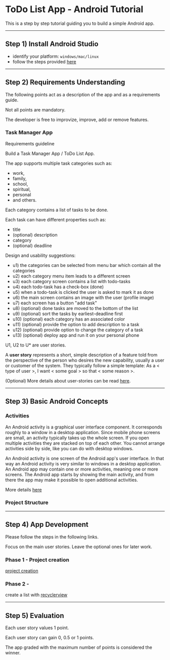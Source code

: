 # ToDo List App - Android Tutorial
This is a step by step tutorial guiding you to build a simple Android app.

------------------------
## Step 1) Install Android Studio

- identify your platform: `windows/mac/linux`
- follow the steps provided [here](https://developer.android.com/studio/install.html) 

------------------------
## Step 2) Requirements Understanding
The following points act as a description of the app and as a requirements guide.

Not all points are mandatory.

The developer is free to improvize, improve, add or remove features.

### Task Manager App
Requirements guideline

Build a Task Manager App / ToDo List App.

The app supports multiple task categories such as: 
- work, 
- family, 
- school, 
- spiritual, 
- personal  
- and others.

Each category contains a list of tasks to be done.

Each task can have different properties such as:
- title
- (optional) description
- category
- (optional) deadline

Design and usability suggestions:
- u1) the categories can be selected from menu bar which contain all the categories 
- u2) each category menu item leads to a different screen
- u3) each category screen contains a list with todo-tasks
- u4) each todo-task has a check-box (done)
- u5) when a todo-task is clicked the user is asked to mark it as done
- u6) the main screen contains an image with the user (profile image)
- u7) each screen has a button "add task"
- u8) (optional) done tasks are moved to the bottom of the list
- u9) (optional) sort the tasks by earliest-deadline first
- u10) (optional) each category has an associated color
- u11) (optional) provide the option to add description to a task
- u12) (optional) provide option to change the category of a task
- u13) (optional) deploy app and run it on your personal phone 

U1, U2 to U* are user stories.

A **user story** represents a short, simple description of a feature told from the perspective of the person who desires the new capability, usually a user or customer of the system. 
They typically follow a simple template: As a < type of user >, I want < some goal > so that < some reason >.

(Optional) More details about user-stories can be read [here](https://www.mountaingoatsoftware.com/agile/user-stories).

------------------------
## Step 3) Basic Android Concepts

### Activities
An Android activity is a graphical user interface component. 
It corresponds roughly to a window in a desktop application. 
Since mobile phone screens are small, an activity typically takes up the whole screen. 
If you open multiple activities they are stacked on top of each other. 
You cannot arrange activities side by side, like you can do with desktop windows.

An Android activity is one screen of the Android app's user interface. 
In that way an Android activity is very similar to windows in a desktop application. 
An Android app may contain one or more activities, meaning one or more screens. 
The Android app starts by showing the main activity, and from there the app may make it possible to open additional activities.
 
More details [here](http://tutorials.jenkov.com/android/core-concepts.html#activities)

### Project Structure


------------------------
## Step 4) App Development

Please follow the steps in the following links.

Focus on the main user stories. Leave the optional ones for later work.

### Phase 1 - Project creation

[project creation](http://bit.ly/android-todoapp-phase1)

### Phase 2 - 

create a list with [recyclerview](https://developer.android.com/guide/topics/ui/layout/recyclerview.html)

------------------------
## Step 5) Evaluation

Each user story values 1 point.

Each user story can gain 0, 0.5 or 1 points.

The app graded with the maximum number of points is considered the winner. 
